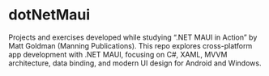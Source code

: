 # dotNetMaui
Projects and exercises developed while studying “.NET MAUI in Action” by Matt Goldman (Manning Publications). This repo explores cross-platform app development with .NET MAUI, focusing on C#, XAML, MVVM architecture, data binding, and modern UI design for Android and Windows.
